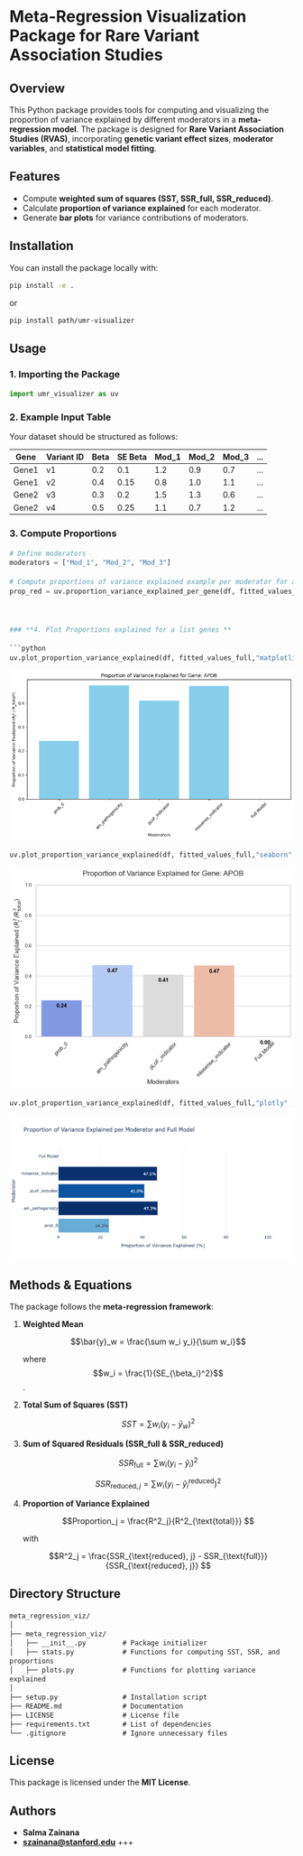 

# **Meta-Regression Visualization Package for Rare Variant Association Studies**

## **Overview**

This Python package provides tools for computing and visualizing the proportion of variance explained by different moderators in a **meta-regression model**. The package is designed for **Rare Variant Association Studies (RVAS)**, incorporating **genetic variant effect sizes**, **moderator variables**, and **statistical model fitting**.

## **Features**

- Compute **weighted sum of squares (SST, SSR\_full, SSR\_reduced)**.
- Calculate **proportion of variance explained** for each moderator.
- Generate **bar plots** for variance contributions of moderators.

## **Installation**

You can install the package locally with:

```bash
pip install -e .
```

or

```bash
pip install path/umr-visualizer
```

## **Usage**

### **1. Importing the Package**

```python
import umr_visualizer as uv
```

### **2. Example Input Table**

Your dataset should be structured as follows:

| Gene  | Variant ID | Beta | SE Beta | Mod\_1 | Mod\_2 | Mod\_3 | ... |
| ----- | ---------- | ---- | ------- | ------ | ------ | ------ | --- |
| Gene1 | v1         | 0.2  | 0.1     | 1.2    | 0.9    | 0.7    | ... |
| Gene1 | v2         | 0.4  | 0.15    | 0.8    | 1.0    | 1.1    | ... |
| Gene2 | v3         | 0.3  | 0.2     | 1.5    | 1.3    | 0.6    | ... |
| Gene2 | v4         | 0.5  | 0.25    | 1.1    | 0.7    | 1.2    | ... |

### **3. Compute Proportions**

```python
# Define moderators
moderators = ["Mod_1", "Mod_2", "Mod_3"]

# Compute proportions of variance explained example per moderator for a collection of genes
prop_red = uv.proportion_variance_explained_per_gene(df, fitted_values_full,"Mod1", ['Gene1', 'Gene2'])



### **4. Plot Proportions explained for a list genes **

```python
uv.plot_proportion_variance_explained(df, fitted_values_full,"matplotlib" , ['Gene1', 'Gene2'])
```
![Variance Explained Matplotlib bar plot](images/output_plt.png)

```python
uv.plot_proportion_variance_explained(df, fitted_values_full,"seaborn" , ['Gene1', 'Gene2'])
```
![Variance Explained Seaborn bar plot](images/output_sns.png)

<!-- ```python
uv.sns2_proportion_variance_explained(df, fitted_values_full)
```
![Variance Explained Seaborn bar plot inversed ](images/output_sns2.png) -->

```python
uv.plot_proportion_variance_explained(df, fitted_values_full,"plotly" , ['Gene1', 'Gene2'])
```

![Variance Explained Plotly bar plot ](images/output_plotly.png)

## **Methods & Equations**

The package follows the **meta-regression framework**:

1. **Weighted Mean**

   $$\bar{y}_w = \frac{\sum w_i y_i}{\sum w_i}$$

   where
    $$w_i = \frac{1}{SE_{\beta_i}^2}$$.

3. **Total Sum of Squares (SST)**


   $$SST = \sum w_i (y_i - \bar{y}_w)^2
   $$

4. **Sum of Squared Residuals (SSR\_full & SSR\_reduced)**

   $$SSR_{\text{full}} = \sum w_i (y_i - \hat{y}_i)^2
   $$

   $$SSR_{\text{reduced}, j} = \sum w_i (y_i - \hat{y}_i^{\text{reduced}})^2
   $$

5. **Proportion of Variance Explained**

   $$Proportion_j = \frac{R^2_j}{R^2_{\text{total}}}
   $$

   with

   $$R^2_j = \frac{SSR_{\text{reduced}, j} - SSR_{\text{full}}}{SSR_{\text{reduced}, j}}
   $$

## **Directory Structure**

```
meta_regression_viz/
│
├── meta_regression_viz/
│   ├── __init__.py         # Package initializer
│   ├── stats.py            # Functions for computing SST, SSR, and proportions
│   ├── plots.py            # Functions for plotting variance explained
│
├── setup.py                # Installation script
├── README.md               # Documentation
├── LICENSE                 # License file
├── requirements.txt        # List of dependencies
└── .gitignore              # Ignore unnecessary files
```

## **License**

This package is licensed under the **MIT License**.

## **Authors**

- **Salma Zainana**
- **[szainana@stanford.edu](mailto\:szainana@stanford.edu)**
  +++

